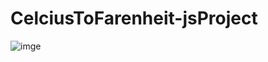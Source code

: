 # CelciusToFarenheit-jsProject

![imge](https://github.com/Akram-Mondal/CelciusToFarenheit-jsProject/assets/110484350/f06c1c0d-0e08-4aff-be47-cd8fff677723)
